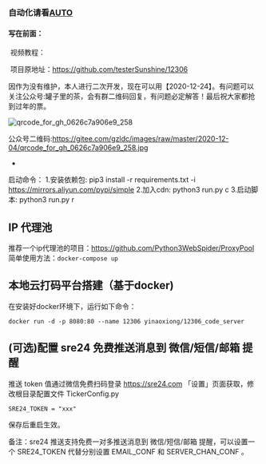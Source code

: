 ### 自动化请看[AUTO](https://github.com/TZP001/12306/tree/master/AUTO)
#### 写在前面：
​	视频教程：

​	项目原地址：https://github.com/testerSunshine/12306   

​	因作为没有维护，本人进行二次开发，现在可以用【2020-12-24】。有问题可以关注公众号:罐子里的茶，会有群二维码回复，有问题必定解答！最后祝大家都抢到过年的票。

![qrcode_for_gh_0626c7a906e9_258](https://gitee.com/gzldc/images/raw/master/2020-12-04/qrcode_for_gh_0626c7a906e9_258.jpg)

公众号二维码:https://gitee.com/gzldc/images/raw/master/2020-12-04/qrcode_for_gh_0626c7a906e9_258.jpg

   - 

启动命令：
   1.安装依赖包:  pip3 install -r requirements.txt -i https://mirrors.aliyun.com/pypi/simple
   2.加入cdn:    python3 run.py c
   3.启动脚本:    python3 run.py r  

## IP 代理池
推荐一个ip代理池的项目：https://github.com/Python3WebSpider/ProxyPool
简单使用方法：`docker-compose up`

## 本地云打码平台搭建（基于docker)
在安装好docker环境下，运行如下命令：
```angular2html
docker run -d -p 8080:80 --name 12306 yinaoxiong/12306_code_server
```

## (可选)配置 sre24 免费推送消息到 微信/短信/邮箱 提醒

推送 token 值通过微信免费扫码登录 https://sre24.com 「设置」页面获取，修改根目录配置文件 TickerConfig.py

    SRE24_TOKEN = "xxx"

保存后重启生效。

备注：sre24 推送支持免费一对多推送消息到 微信/短信/邮箱 提醒，可以设置一个 SRE24_TOKEN 代替分别设置 EMAIL_CONF 和 SERVER_CHAN_CONF 。
